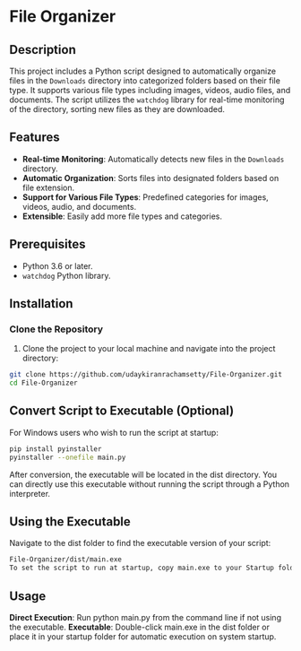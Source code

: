 # File Organizer

## Description

This project includes a Python script designed to automatically organize files in the `Downloads` directory into categorized folders based on their file type. It supports various file types including images, videos, audio files, and documents. The script utilizes the `watchdog` library for real-time monitoring of the directory, sorting new files as they are downloaded.

## Features

- **Real-time Monitoring**: Automatically detects new files in the `Downloads` directory.
- **Automatic Organization**: Sorts files into designated folders based on file extension.
- **Support for Various File Types**: Predefined categories for images, videos, audio, and documents.
- **Extensible**: Easily add more file types and categories.

## Prerequisites

- Python 3.6 or later.
- `watchdog` Python library.

## Installation

### Clone the Repository

1. Clone the project to your local machine and navigate into the project directory:

```bash
git clone https://github.com/udaykiranrachamsetty/File-Organizer.git
cd File-Organizer

```
## Convert Script to Executable (Optional)
For Windows users who wish to run the script at startup:

```bash
pip install pyinstaller
pyinstaller --onefile main.py
```
After conversion, the executable will be located in the dist directory. You can directly use this executable without running the script through a Python interpreter.

## Using the Executable
Navigate to the dist folder to find the executable version of your script:
```bash
File-Organizer/dist/main.exe
To set the script to run at startup, copy main.exe to your Startup folder (accessible by typing shell:startup in the Run dialog on Windows).
```
## Usage

**Direct Execution**: Run python main.py from the command line if not using the executable.
**Executable**: Double-click main.exe in the dist folder or place it in your startup folder for automatic execution on system startup.



